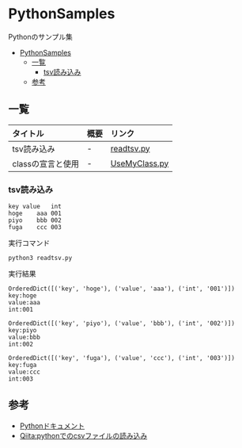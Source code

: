 # PythonSamples
Pythonのサンプル集

- [PythonSamples](#pythonsamples)
  - [一覧](#一覧)
    - [tsv読み込み](#tsv読み込み)
  - [参考](#参考)

## 一覧

| タイトル | 概要 | リンク |
| :-- | :-- | :-- |
| tsv読み込み | - | [readtsv.py](./001_readtsv/readtsv.py) |
| classの宣言と使用 | - | [UseMyClass.py](./002_class/UseMyClass.py) |

### tsv読み込み

```tsv:file.tsv
key	value	int
hoge	aaa	001
piyo	bbb	002
fuga	ccc	003
```

実行コマンド
```
python3 readtsv.py
```

実行結果
```
OrderedDict([('key', 'hoge'), ('value', 'aaa'), ('int', '001')])
key:hoge
value:aaa
int:001

OrderedDict([('key', 'piyo'), ('value', 'bbb'), ('int', '002')])
key:piyo
value:bbb
int:002

OrderedDict([('key', 'fuga'), ('value', 'ccc'), ('int', '003')])
key:fuga
value:ccc
int:003
```
## 参考

- [Pythonドキュメント](https://docs.python.org/ja/3/)
- [Qiita:pythonでのcsvファイルの読み込み](https://qiita.com/motoki1990/items/0274d8bcf1a97fe4a869)
